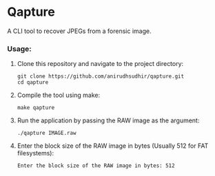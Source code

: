 # Qapture

A CLI tool to recover JPEGs from a forensic image.

### Usage:
1. Clone this repository and navigate to the project directory:
   
    ```
    git clone https://github.com/anirudhsudhir/qapture.git
    cd qapture
    ```

2. Compile the tool using make:

   ```
   make qapture
   ```

3. Run the application by passing the RAW image as the argument:

   ```
   ./qapture IMAGE.raw
   ```

4.  Enter the block size of the RAW image in bytes (Usually 512 for FAT filesystems):

      ```
      Enter the block size of the RAW image in bytes: 512
      ```
